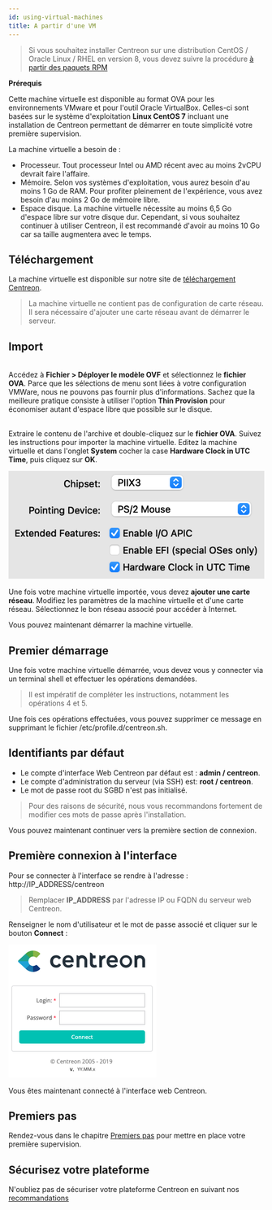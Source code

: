 ```yaml
---
id: using-virtual-machines
title: A partir d'une VM
---
```


> Si vous souhaitez installer Centreon sur une distribution CentOS / Oracle Linux
> / RHEL en version 8, vous devez suivre la procédure
> [à partir des paquets RPM](./using-packages.html)

**Prérequis**

Cette machine virtuelle est disponible au format OVA pour les environnements
VMware et pour l'outil Oracle VirtualBox.
Celles-ci sont basées sur le système d'exploitation **Linux CentOS 7** incluant
une installation de Centreon permettant de démarrer en toute simplicité votre
première supervision.

La machine virtuelle a besoin de :

- Processeur. Tout processeur Intel ou AMD récent avec au moins 2vCPU devrait
  faire l'affaire.
- Mémoire. Selon vos systèmes d'exploitation, vous aurez besoin d'au moins 1 Go
  de RAM. Pour profiter pleinement de l'expérience, vous avez besoin d'au moins
  2 Go de mémoire libre.
- Espace disque. La machine virtuelle nécessite au moins 6,5 Go d'espace libre
  sur votre disque dur. Cependant, si vous souhaitez continuer à utiliser Centreon,
  il est recommandé d'avoir au moins 10 Go car sa taille augmentera avec le temps.

## Téléchargement

La machine virtuelle est disponible sur notre site de
[téléchargement Centreon](https://download.centreon.com).

> La machine virtuelle ne contient pas de configuration de carte réseau. Il sera
> nécessaire d'ajouter une carte réseau avant de démarrer le serveur.

## Import

<!--DOCUSAURUS_CODE_TABS-->

<!--VMware environment-->
\
Accédez à **Fichier > Déployer le modèle OVF** et sélectionnez le **fichier OVA**.
Parce que les sélections de menu sont liées à votre configuration VMWare, nous ne
pouvons pas fournir plus d'informations. Sachez que la meilleure pratique
consiste à utiliser l'option **Thin Provision** pour économiser autant d'espace
libre que possible sur le disque.

<!--Oracle Virtualbox-->
\
Extraire le contenu de l'archive et double-cliquez sur le **fichier OVA**. Suivez
les instructions pour importer la machine virtuelle.
Editez la machine virtuelle et dans l'onglet **System** cocher la case
**Hardware Clock in UTC Time**, puis cliquez sur **OK**.

![image](../../assets/installation/ova_vbox_use_hardware_clock.png)

<!--END_DOCUSAURUS_CODE_TABS-->

Une fois votre machine virtuelle importée, vous devez **ajouter une carte réseau**.
Modifiez les paramètres de la machine virtuelle et d'une carte réseau. Sélectionnez
le bon réseau associé pour accéder à Internet.

Vous pouvez maintenant démarrer la machine virtuelle.

## Premier démarrage

Une fois votre machine virtuelle démarrée, vous devez vous y connecter via un
terminal shell et effectuer les opérations demandées.

> Il est impératif de compléter les instructions, notamment les opérations 4 et 5.

Une fois ces opérations effectuées, vous pouvez supprimer ce message en
supprimant le fichier /etc/profile.d/centreon.sh.

## Identifiants par défaut

- Le compte d'interface Web Centreon par défaut est : **admin / centreon**.
- Le compte d'administration du serveur (via SSH) est: **root / centreon**.
- Le mot de passe root du SGBD n'est pas initialisé.

> Pour des raisons de sécurité, nous vous recommandons fortement de modifier ces mots de passe après l'installation.

Vous pouvez maintenant continuer vers la première section de connexion.

## Première connexion à l'interface

Pour se connecter à l'interface se rendre à l'adresse : http://IP_ADDRESS/centreon

> Remplacer **IP_ADDRESS** par l'adresse IP ou FQDN du serveur web Centreon.

Renseigner le nom d'utilisateur et le mot de passe associé et cliquer sur le bouton **Connect** :

![image](../../assets/getting-started/aconnection.png)

Vous êtes maintenant connecté à l'interface web Centreon.

## Premiers pas

Rendez-vous dans le chapitre [Premiers pas](../../getting-started/installation-first-steps.html)
pour mettre en place votre première supervision.

## Sécurisez votre plateforme

N'oubliez pas de sécuriser votre plateforme Centreon en suivant nos
[recommandations](../../administration/secure-platform.html)
